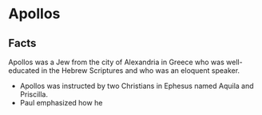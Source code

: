 # Apollos

## Facts

Apollos was a Jew from the city of Alexandria in Greece who was well-educated in the Hebrew Scriptures and who was an eloquent speaker. 

* Apollos was instructed by two Christians in Ephesus named Aquila and Priscilla.
* Paul emphasized how he